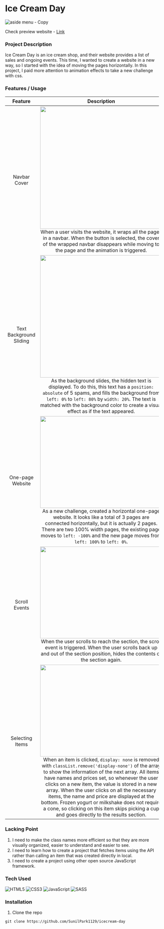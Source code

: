 # Ice Cream Day
![aside menu - Copy](https://user-images.githubusercontent.com/106734133/173826606-94378972-b275-4c35-aee1-dcd5d364634f.jpg)

Check preview website - [Link](https://sunilpark1129.github.io/icecream-day/)

### Project Description
Ice Cream Day is an ice cream shop, and their website provides a list of sales and ongoing events. This time, I wanted to create a website in a new way, so I started with the idea of moving the pages horizontally. In this project, I paid more attention to animation effects to take a new challenge with css.

### Features / Usage
|Feature|Description|
|:--:|:--:|
|Navbar Cover|<img src="https://user-images.githubusercontent.com/106734133/173740659-2f7f1054-5a82-45bf-9105-ba52485f7a37.gif" width="400" height="400"><br>When a user visits the website, it wraps all the pages in a navbar. When the button is selected, the cover of the wrapped navbar disappears while moving to the page and the animation is triggered.|
|Text Background Sliding|<img src="https://user-images.githubusercontent.com/106734133/173740872-178e8478-a30f-40fb-b887-c174149ce0f1.gif" width="400" height="400"><br>As the background slides, the hidden text is displayed. To do this, this text has a ```position: absolute``` of 5 spams, and fills the background from ```left: 0%``` to ```left: 80%``` by ```width: 20%```. The text is matched with the background color to create a visual effect as if the text appeared.|
|One-page Website|<img src="https://user-images.githubusercontent.com/106734133/173741327-9b336183-e69a-4086-b26b-6d967e8fc244.gif" width="400" height="300"><br>As a new challenge, created a horizontal one-page website. It looks like a total of 3 pages are connected horizontally, but it is actually 2 pages. There are two 100% width pages, the existing page moves to ```left: -100%``` and the new page moves from ```left: 100%``` to ```left: 0%```.|
|Scroll Events|<img src="https://user-images.githubusercontent.com/106734133/173741723-90b1c4ac-0b0e-4a6e-9f6b-ce0bded8430e.gif" width="400" height="300"><br>When the user scrolls to reach the section, the scroll event is triggered. When the user scrolls back up and out of the section position, hides the contents of the section again.|
|Selecting Items|<img src="https://user-images.githubusercontent.com/106734133/173741959-61439c08-e843-483b-8a07-f7ad421a0b9c.gif" width="400" height="300"><br>When an item is clicked, ```display: none``` is removed with ```classList.remove('display-none')``` of the array to show the information of the next array. All items have names and prices set, so whenever the user clicks on a new item, the value is stored in a new array. When the user clicks on all the necessary items, the name and price are displayed at the bottom. Frozen yogurt or milkshake does not require a cone, so clicking on this item skips picking a cup and goes directly to the results section.|
### Lacking Point
1. I need to make the class names more efficient so that they are more visually organized, easier to understand and easier to see.
2. I need to learn how to create a project that fetches items using the API rather than calling an item that was created directly in local.
3. I need to create a project using other open source JavaScript framework.
### Tech Used
![HTML5](https://img.shields.io/badge/html5-%23E34F26.svg?style=for-the-badge&logo=html5&logoColor=white) ![CSS3](https://img.shields.io/badge/css3-%231572B6.svg?style=for-the-badge&logo=css3&logoColor=white) ![JavaScript](https://img.shields.io/badge/javascript-%23323330.svg?style=for-the-badge&logo=javascript&logoColor=%23F7DF1E) ![SASS](https://img.shields.io/badge/SASS-hotpink.svg?style=for-the-badge&logo=SASS&logoColor=white)
### Installation
1. Clone the repo
```
git clone https://github.com/SunilPark1129/icecream-day
```
